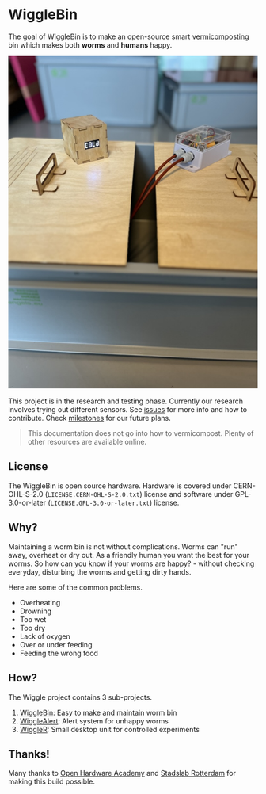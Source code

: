 # WiggleBin

The goal of WiggleBin is to make an open-source smart [vermicomposting](https://en.wikipedia.org/wiki/Vermicompost) bin which makes both **worms** and **humans** happy.

![](Images/WiggleBin/WiggleResearch/../WiggleBin/WiggleBinWithAlert.jpeg)

This project is in the research and testing phase. Currently our research involves trying out different sensors. See [issues](https://github.com/studiorabota/wiggle-bin/issues) for more info and how to contribute. Check [milestones](https://github.com/studiorabota/wiggle-bin/milestones) for our future plans.

> This documentation does not go into how to vermicompost. Plenty of other resources are available online.

## License

The WiggleBin is open source hardware. Hardware is covered under CERN-OHL-S-2.0 (`LICENSE.CERN-OHL-S-2.0.txt`) license and software under GPL-3.0-or-later (`LICENSE.GPL-3.0-or-later.txt`) license.

## Why?

Maintaining a worm bin is not without complications. Worms can "run" away, overheat or dry out. As a friendly human you want the best for your worms. So how can you know if your worms are happy? - without checking everyday, disturbing the worms and getting dirty hands.

 Here are some of the common problems.
- Overheating
- Drowning
- Too wet
- Too dry
- Lack of oxygen
- Over or under feeding
- Feeding the wrong food

## How?

The Wiggle project contains 3 sub-projects.

1. [WiggleBin](Build-WiggleBin.md): Easy to make and maintain worm bin
2. [WiggleAlert](Build-WiggleAlert.md): Alert system for unhappy worms
3. [WiggleR](Build-WiggleR.md): Small desktop unit for controlled experiments

## Thanks!

Many thanks to [Open Hardware Academy](https://www.openhardware.academy/01_Welcome.html) and [Stadslab Rotterdam](https://stadslabrotterdam.nl/) for making this build possible.